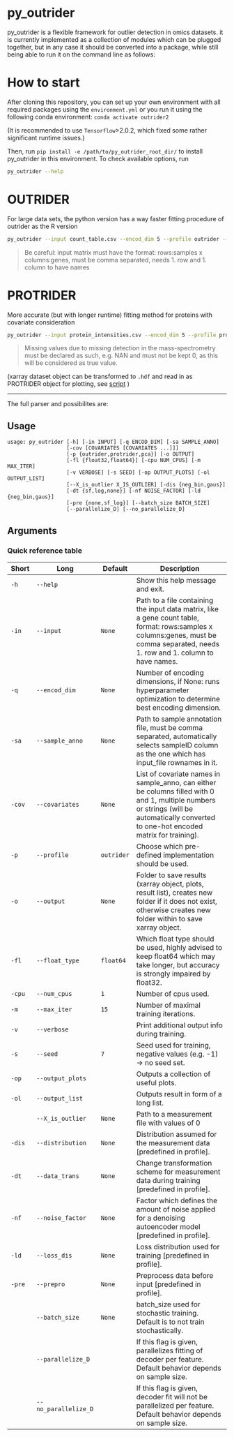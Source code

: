 # py_outrider

py_outrider is a flexible framework for outlier detection in omics datasets.
it is currently implemented as a collection of modules which can be plugged together, 
but in any case it should be converted into a package,
while still being able to run it on the command line as follows:


# How to start

After cloning this repository, you can set up your own environment with all required packages using the `environment.yml`
or you run it using the following conda environment: `conda activate outrider2`

(It is recommended to use `Tensorflow`>2.0.2, which fixed some rather significant runtime issues.)

Then, run `pip install -e /path/to/py_outrider_root_dir/` to install py_outrider in this environment. 
To check available options, run
```sh
py_outrider --help
```

# OUTRIDER
For large data sets, the python version has a way faster fitting procedure of outrider as the R version
```sh
py_outrider --input count_table.csv --encod_dim 5 --profile outrider --output OUTPUT_DIR --num_cpus 10 
```

> Be careful: input matrix must have the format: rows:samples x columns:genes, must be comma separated, needs 1. row and 1. column to have names


# PROTRIDER
More accurate (but with longer runtime) fitting method for proteins with covariate consideration
```sh
py_outrider --input protein_intensities.csv --encod_dim 5 --profile protrider --output OUTPUT_DIR --num_cpus 10 --sample_anno sample_anno.csv -cov batch gender --output_list True  --output_plots True
```

> Missing values due to missing detection in the mass-spectrometry must be declared as such, e.g. NAN and must not be kept 0, as this will be considered as true value.

(xarray dataset object can be transformed to `.hdf` and read in as PROTRIDER object for plotting, see [script](https://gitlab.cmm.in.tum.de/yepez/proteome_analysis/-/blob/master/Scripts/MultiOmics/Aberrant_Expression/PROTRIDER/hdf5_to_se.R) )



---
The full parser and possibilites are:

## Usage
```
usage: py_outrider [-h] [-in INPUT] [-q ENCOD_DIM] [-sa SAMPLE_ANNO]
                   [-cov [COVARIATES [COVARIATES ...]]]
                   [-p {outrider,protrider,pca}] [-o OUTPUT]
                   [-fl {float32,float64}] [-cpu NUM_CPUS] [-m MAX_ITER]
                   [-v VERBOSE] [-s SEED] [-op OUTPUT_PLOTS] [-ol OUTPUT_LIST]
                   [--X_is_outlier X_IS_OUTLIER] [-dis {neg_bin,gaus}]
                   [-dt {sf,log,none}] [-nf NOISE_FACTOR] [-ld {neg_bin,gaus}]
                   [-pre {none,sf_log}] [--batch_size BATCH_SIZE]
                   [--parallelize_D] [--no_parallelize_D]
```
## Arguments
### Quick reference table
|Short |Long                |Default   |Description                                                                                                                                                   |
|------|----------------|----------|--------------------------------------------------------------------------------------------------------------------------------------------------------------|
|`-h`  |`--help`            |          |Show this help message and exit.                                                                                                                               |
|`-in` |`--input`           |`None`    |Path to a file containing the input data matrix, like a gene count table, format: rows:samples x columns:genes, must be comma separated, needs 1. row and 1. column to have names.  |
|`-q`  |`--encod_dim`       |`None`    |Number of encoding dimensions, if None: runs hyperparameter optimization to determine best encoding dimension.                                                 |
|`-sa` |`--sample_anno`     |`None`    |Path to sample annotation file, must be comma separated, automatically selects sampleID column as the one which has input_file rownames in it.                                       |
|`-cov`|`--covariates`      |`None`    |List of covariate names in sample_anno, can either be columns filled with 0 and 1, multiple numbers or strings (will be automatically converted to one-hot encoded matrix for training). |                                                                             |
|`-p`  |`--profile`         |`outrider`|Choose which pre-defined implementation should be used.                                                                                                        |
|`-o`  |`--output`          |`None`    |Folder to save results (xarray object, plots, result list), creates new folder if it does not exist, otherwise creates new folder within to save xarray object.|
|`-fl` |`--float_type`      |`float64` |Which float type should be used, highly advised to keep float64 which may take longer, but accuracy is strongly impaired by float32.                           |
|`-cpu`|`--num_cpus`        |`1`       |Number of cpus used.                                                                                                                                           |
|`-m`  |`--max_iter`        |`15`      |Number of maximal training iterations.                                                                                                                         |
|`-v`  |`--verbose`         |          |Print additional output info during training.                                                                                                                  |
|`-s`  |`--seed`            |`7`       |Seed used for training, negative values (e.g. -1) -> no seed set.                                                                                              |
|`-op` |`--output_plots`    |          |Outputs a collection of useful plots.                                                                                                                          |
|`-ol` |`--output_list`     |          |Outputs result in form of a long list.                                                                                                                         |
|      |`--X_is_outlier`    |`None`    |Path to a measurement file with values of 0|1 for injected outliers, automatically performs precision-recall on in.                                            |
|`-dis`|`--distribution`    |`None`    |Distribution assumed for the measurement data [predefined in profile].                                                                                         |
|`-dt` |`--data_trans`      |`None`    |Change transformation scheme for measurement data during training [predefined in profile].                                                                     |
|`-nf` |`--noise_factor`    |`None`    |Factor which defines the amount of noise applied for a denoising autoencoder model [predefined in profile].                                                    |
|`-ld` |`--loss_dis`        |`None`    |Loss distribution used for training [predefined in profile].                                                                                                   |
|`-pre`|`--prepro`          |`None`    |Preprocess data before input [predefined in profile].                                                                                                          |
|      |`--batch_size`      |`None`    |batch_size used for stochastic training. Default is to not train stochastically.                                                                               |
|      |`--parallelize_D`   |          |If this flag is given, parallelizes fitting of decoder per feature. Default behavior depends on sample size.                                                  |
|      |`--no_parallelize_D`|          |If this flag is given, decoder fit will not be parallelized per feature. Default behavior depends on sample size.                                             |


